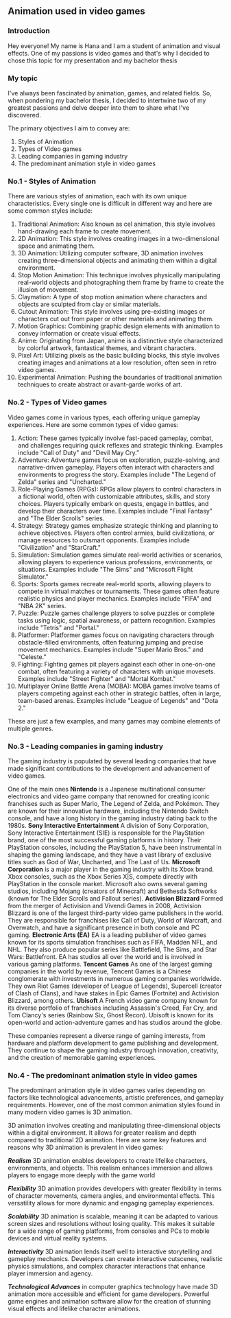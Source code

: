 ## Animation used in video games

### Introduction
Hey everyone! My name is Hana and I am a student of animation and visual effects. One of my passions is video games and that's why I decided to chose this topic for my presentation and my bachelor thesis

### My topic
I've always been fascinated by animation, games, and related fields. So, when pondering my bachelor thesis, I decided to intertwine two of my greatest passions and delve deeper into them to share what I've discovered.

The primary objectives I aim to convey are:

1. Styles of Animation
2. Types of Video games
3. Leading companies in gaming industry
4. The predominant animation style in video games

### No.1 - Styles of Animation

There are various styles of animation, each with its own unique characteristics. Every single one is difficult in different way and here are some common styles include:

1. Traditional Animation: Also known as cel animation, this style involves hand-drawing each frame to create movement.
2. 2D Animation: This style involves creating images in a two-dimensional space and animating them.
3. 3D Animation: Utilizing computer software, 3D animation involves creating three-dimensional objects and animating them within a digital environment.
4. Stop Motion Animation: This technique involves physically manipulating real-world objects and photographing them frame by frame to create the illusion of movement.
5. Claymation: A type of stop motion animation where characters and objects are sculpted from clay or similar materials.
6. Cutout Animation: This style involves using pre-existing images or characters cut out from paper or other materials and animating them.
7. Motion Graphics: Combining graphic design elements with animation to convey information or create visual effects.
8. Anime: Originating from Japan, anime is a distinctive style characterized by colorful artwork, fantastical themes, and vibrant characters.
9. Pixel Art: Utilizing pixels as the basic building blocks, this style involves creating images and animations at a low resolution, often seen in retro video games.
10. Experimental Animation: Pushing the boundaries of traditional animation techniques to create abstract or avant-garde works of art.

### No.2 - Types of Video games

Video games come in various types, each offering unique gameplay experiences. Here are some common types of video games:

1. Action: These games typically involve fast-paced gameplay, combat, and challenges requiring quick reflexes and strategic thinking. Examples include "Call of Duty" and "Devil May Cry."
2. Adventure: Adventure games focus on exploration, puzzle-solving, and narrative-driven gameplay. Players often interact with characters and environments to progress the story. Examples include "The Legend of Zelda" series and "Uncharted."
3. Role-Playing Games (RPGs): RPGs allow players to control characters in a fictional world, often with customizable attributes, skills, and story choices. Players typically embark on quests, engage in battles, and develop their characters over time. Examples include "Final Fantasy" and "The Elder Scrolls" series.
4. Strategy: Strategy games emphasize strategic thinking and planning to achieve objectives. Players often control armies, build civilizations, or manage resources to outsmart opponents. Examples include "Civilization" and "StarCraft."
5. Simulation: Simulation games simulate real-world activities or scenarios, allowing players to experience various professions, environments, or situations. Examples include "The Sims" and "Microsoft Flight Simulator."
6. Sports: Sports games recreate real-world sports, allowing players to compete in virtual matches or tournaments. These games often feature realistic physics and player mechanics. Examples include "FIFA" and "NBA 2K" series.
7. Puzzle: Puzzle games challenge players to solve puzzles or complete tasks using logic, spatial awareness, or pattern recognition. Examples include "Tetris" and "Portal."
8. Platformer: Platformer games focus on navigating characters through obstacle-filled environments, often featuring jumping and precise movement mechanics. Examples include "Super Mario Bros." and "Celeste."
9. Fighting: Fighting games pit players against each other in one-on-one combat, often featuring a variety of characters with unique movesets. Examples include "Street Fighter" and "Mortal Kombat."
10. Multiplayer Online Battle Arena (MOBA): MOBA games involve teams of players competing against each other in strategic battles, often in large, team-based arenas. Examples include "League of Legends" and "Dota 2."

These are just a few examples, and many games may combine elements of multiple genres.

### No.3 - Leading companies in gaming industry

The gaming industry is populated by several leading companies that have made significant contributions to the development and advancement of video games.

One of the main ones **Nintendo** is a Japanese multinational consumer electronics and video game company that renowned for creating iconic franchises such as Super Mario, The Legend of Zelda, and Pokémon. They are known for their innovative hardware, including the Nintendo Switch console, and have a long history in the gaming industry dating back to the 1980s.
**Sony Interactive Entertainment** A division of Sony Corporation, Sony Interactive Entertainment (SIE) is responsible for the PlayStation brand, one of the most successful gaming platforms in history. Their PlayStation consoles, including the PlayStation 5, have been instrumental in shaping the gaming landscape, and they have a vast library of exclusive titles such as God of War, Uncharted, and The Last of Us.
**Microsoft Corporation** is a major player in the gaming industry with its Xbox brand. Xbox consoles, such as the Xbox Series X|S, compete directly with PlayStation in the console market. Microsoft also owns several gaming studios, including Mojang (creators of Minecraft) and Bethesda Softworks (known for The Elder Scrolls and Fallout series).
**Activision Blizzard** Formed from the merger of Activision and Vivendi Games in 2008, Activision Blizzard is one of the largest third-party video game publishers in the world. They are responsible for franchises like Call of Duty, World of Warcraft, and Overwatch, and have a significant presence in both console and PC gaming.
**Electronic Arts (EA)** EA is a leading publisher of video games known for its sports simulation franchises such as FIFA, Madden NFL, and NHL. They also produce popular series like Battlefield, The Sims, and Star Wars: Battlefront. EA has studios all over the world and is involved in various gaming platforms.
**Tencent Games** As one of the largest gaming companies in the world by revenue, Tencent Games is a Chinese conglomerate with investments in numerous gaming companies worldwide. They own Riot Games (developer of League of Legends), Supercell (creator of Clash of Clans), and have stakes in Epic Games (Fortnite) and Activision Blizzard, among others.
**Ubisoft** A French video game company known for its diverse portfolio of franchises including Assassin's Creed, Far Cry, and Tom Clancy's series (Rainbow Six, Ghost Recon). Ubisoft is known for its open-world and action-adventure games and has studios around the globe.

These companies represent a diverse range of gaming interests, from hardware and platform development to game publishing and development. They continue to shape the gaming industry through innovation, creativity, and the creation of memorable gaming experiences.

### No.4 - The predominant animation style in video games

The predominant animation style in video games varies depending on factors like technological advancements, artistic preferences, and gameplay requirements. However, one of the most common animation styles found in many modern video games is 3D animation.

3D animation involves creating and manipulating three-dimensional objects within a digital environment. It allows for greater realism and depth compared to traditional 2D animation. Here are some key features and reasons why 3D animation is prevalent in video games:

***Realism*** 3D animation enables developers to create lifelike characters, environments, and objects. This realism enhances immersion and allows players to engage more deeply with the game world

***Flexibility*** 3D animation provides developers with greater flexibility in terms of character movements, camera angles, and environmental effects. This versatility allows for more dynamic and engaging gameplay experiences.

***Scalability*** 3D animation is scalable, meaning it can be adapted to various screen sizes and resolutions without losing quality. This makes it suitable for a wide range of gaming platforms, from consoles and PCs to mobile devices and virtual reality systems.

***Interactivity*** 3D animation lends itself well to interactive storytelling and gameplay mechanics. Developers can create interactive cutscenes, realistic physics simulations, and complex character interactions that enhance player immersion and agency.

***Technological Advances*** in computer graphics technology have made 3D animation more accessible and efficient for game developers. Powerful game engines and animation software allow for the creation of stunning visual effects and lifelike character animations.
